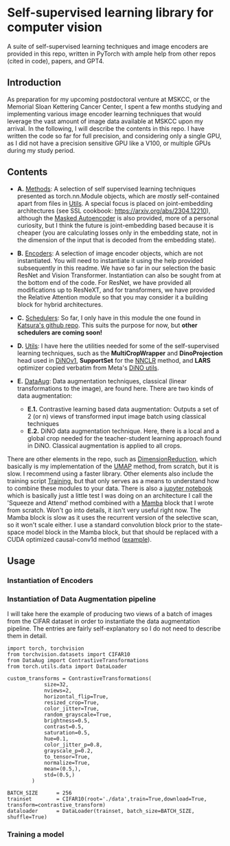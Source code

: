 
# Self-supervised learning library for computer vision
A suite of self-supervised learning techniques and image encoders are provided in this repo, written in PyTorch with ample help from other repos (cited in code), papers, and GPT4.


## Introduction

As preparation for my upcoming postdoctoral venture at MSKCC, or the Memorial Sloan Kettering Cancer Center, I spent a few months studying and implementing various image encoder learning techniques that would leverage the vast amount of image data available at MSKCC upon my arrival. In the following, I will describe the contents in this repo. I have written the code so far for full precision, and considering only a single GPU, as I did not have a precision sensitive GPU like a V100, or multiple GPUs during my study period.

## Contents

- **A.** [Methods](https://github.com/swarajnanda2021/MSKCC_SSL/blob/main/Methods.py): A selection of self supervised learning techniques presented as torch.nn.Module objects, which are _mostly_ self-contained apart from files in [Utils](https://github.com/swarajnanda2021/MSKCC_SSL/blob/main/Utils.py). A special focus is placed on joint-embedding architectures (see SSL cookbook: https://arxiv.org/abs/2304.12210), although the [Masked Autoencoder](https://arxiv.org/abs/2111.06377) is also provided, more of a personal curiosity, but I think the future is joint-embedding based because it is cheaper (you are calculating losses only in the embedding state, not in the dimension of the input that is decoded from the embedding state).

- **B.** [Encoders](https://github.com/swarajnanda2021/MSKCC_SSL/blob/main/Encoders.py): A selection of image encoder objects, which are not instantiated. You will need to instantiate it using the help provided subsequently in this readme. We have so far in our selection the basic ResNet and Vision Transformer. Instantiation can also be sought from at the bottom end of the code. For ResNet, we have provided all modifications up to ResNeXT, and for transformers, we have provided the Relative Attention module so that you may consider it a building block for hybrid architectures.

- **C.** [Schedulers](https://github.com/swarajnanda2021/MSKCC_SSL/blob/main/Schedulers.py): So far, I only have in this module the one found in [Katsura's github repo](https://github.com/katsura-jp/pytorch-cosine-annealing-with-warmup/blob/master/cosine_annealing_warmup/scheduler.py). This suits the purpose for now, but **other schedulers are coming soon!**

- **D.** [Utils](https://github.com/swarajnanda2021/MSKCC_SSL/blob/main/Utils.py): I have here the utilities needed for some of the self-supervised learning techniques, such as the **MultiCropWrapper** and **DinoProjection** head used in [DiNOv1](https://arxiv.org/abs/2104.14294), **SupportSet** for the [NNCLR](https://arxiv.org/abs/2104.14548) method, and **LARS** optimizer copied verbatim from Meta's [DiNO utils](https://github.com/facebookresearch/dino/blob/main/utils.py).

- **E.** [DataAug](https://github.com/swarajnanda2021/MSKCC_SSL/blob/main/DataAug.py): Data augmentation techniques, classical (linear transformations to the image), are found here. There are two kinds of data augmentation:
   - **E.1.** Contrastive learning based data augmentation: Outputs a set of 2 (or n) views of transformed input image batch using classical techniques
   - **E.2.** DiNO data augmentation technique. Here, there is a local and a global crop needed for the teacher-student learning approach found in DiNO. Classical augmentation is applied to all crops.
 
There are other elements in the repo, such as [DimensionReduction](https://github.com/swarajnanda2021/MSKCC_SSL/blob/main/DimensionReduction.py), which basically is my implementation of the [UMAP](https://arxiv.org/abs/1802.03426) method, from scratch, but it is slow. I recommend using a faster library. Other elements also include the training script [Training](https://github.com/swarajnanda2021/MSKCC_SSL/blob/main/Training.py), but that only serves as a means to understand how to combine these modules to your data. There is also a [jupyter notebook](https://github.com/swarajnanda2021/MSKCC_SSL/blob/main/Squeeze_and_attend_mamba.ipynb) which is basically just a little test I was doing on an architecture I call the 'Squeeze and Attend' method combined with a [Mamba](https://arxiv.org/abs/2312.00752) block that I wrote from scratch. Won't go into details, it isn't very useful right now. The Mamba block is slow as it uses the recurrent version of the selective scan, so it won't scale either. I use a standard convolution block prior to the state-space model block in the Mamba block, but that should be replaced with a CUDA optimized causal-conv1d method ([example](https://github.com/Dao-AILab/causal-conv1d)).

## Usage

### Instantiation of Encoders

### Instantiation of Data Augmentation pipeline

I will take here the example of producing two views of a batch of images from the CIFAR dataset in order to instantiate the data augmentation pipeline. The entries are fairly self-explanatory so I do not need to describe them in detail. 
```
import torch, torchvision
from torchvision.datasets import CIFAR10
from DataAug import ContrastiveTransformations
from torch.utils.data import DataLoader

custom_transforms = ContrastiveTransformations(
            size=32,
            nviews=2,
            horizontal_flip=True,
            resized_crop=True,
            color_jitter=True,
            random_grayscale=True,
            brightness=0.5,
            contrast=0.5,
            saturation=0.5,
            hue=0.1,
            color_jitter_p=0.8,
            grayscale_p=0.2,
            to_tensor=True,
            normalize=True,
            mean=(0.5,),
            std=(0.5,)
        )

BATCH_SIZE      = 256
trainset        = CIFAR10(root='./data',train=True,download=True, transform=contrastive_transform)
dataloader      = DataLoader(trainset, batch_size=BATCH_SIZE, shuffle=True)
```

### Training a model











